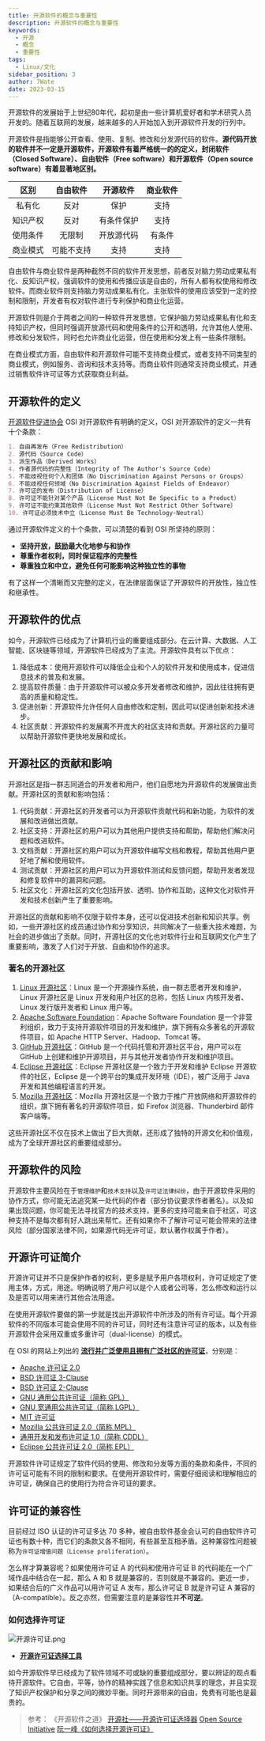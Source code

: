 ```yaml
---
title: 开源软件的概念与重要性
description: 开源软件的概念与重要性
keywords:
  - 开源
  - 概念
  - 重要性
tags:
  - Linux/文化
sidebar_position: 3
author: 7Wate
date: 2023-03-15
---
```


开源软件的发展始于上世纪80年代，起初是由一些计算机爱好者和学术研究人员开发的。随着互联网的发展，越来越多的人开始加入到开源软件开发的行列中。

开源软件是指能够公开查看、使用、复制、修改和分发源代码的软件。**源代码开放的软件并不一定是开源软件，开源软件有着严格统一的的定义，封闭软件（Closed Software）、自由软件（Free software）和开源软件（Open source software）有着显著地区别。**

|   区别   |  自由软件  |  开源软件  | 商业软件 |
| :------: | :--------: | :--------: | :------: |
|  私有化  |    反对    |    保护    |   支持   |
| 知识产权 |    反对    | 有条件保护 |   支持   |
| 使用条件 |   无限制   | 开放源代码 |  有条件  |
| 商业模式 | 可能不支持 |    支持    |   支持   |

自由软件与商业软件是两种截然不同的软件开发思想，前者反对脑力劳动成果私有化、反知识产权，强调软件的使用和传播应该是自由的，所有人都有权使用和修改软件。而商业软件则支持脑力劳动成果私有化，主张软件的使用应该受到一定的控制和限制，开发者有权对软件进行专利保护和商业化运营。

开源软件则是介于两者之间的一种软件开发思想，它保护脑力劳动成果私有化和支持知识产权，但同时强调开放源代码和使用条件的公开和透明，允许其他人使用、修改和分发软件，同时也允许商业化运营，但在使用和分发上有一些条件限制。

在商业模式方面，自由软件和开源软件可能不支持商业模式，或者支持不同类型的商业模式，例如服务、咨询和技术支持等。而商业软件则通常支持商业模式，并通过销售软件许可证等方式获取商业利益。

## 开源软件的定义

[开源软件促进协会](https://opensource.org/) OSI 对开源软件有明确的定义，OSI 对开源软件的定义一共有十个条款：

``` markdown
1. 自由再发布（Free Redistribution）
2. 源代码（Source Code）
3. 派生作品（Derived Works）
4. 作者源代码的完整性（Integrity of The Author's Source Code）
5. 不能歧视任何个人和团体（No Discrimination Against Persons or Groups）
6. 不能歧视任何领域（No Discrimination Against Fields of Endeavor）
7. 许可证的发布（Distribution of License）
8. 许可证不能针对某个产品（License Must Not Be Specific to a Product）
9. 许可证不能约束其他软件（License Must Not Restrict Other Software）
10. 许可证必须技术中立（License Must Be Technology-Neutral）
```

通过开源软件定义的十个条款，可以清楚的看到 OSI 所坚持的原则：

- **坚持开放，鼓励最大化地参与和协作**
- **尊重作者权利，同时保证程序的完整性**
- **尊重独立和中立，避免任何可能影响这种独立性的事物**

有了这样一个清晰而又完整的定义，在法律层面保证了开源软件的开放性，独立性和继承性。

## 开源软件的优点

如今，开源软件已经成为了计算机行业的重要组成部分。在云计算、大数据、人工智能、区块链等领域，开源软件已经成为了主流。开源软件具有以下优点：

1. 降低成本：使用开源软件可以降低企业和个人的软件开发和使用成本，促进信息技术的普及和发展。
2. 提高软件质量：由于开源软件可以被众多开发者修改和维护，因此往往拥有更高的质量和稳定性。
3. 促进创新：开源软件允许任何人自由修改和定制，因此可以促进创新和技术进步。
4. 社区贡献：开源软件的发展离不开庞大的社区支持和贡献。开源社区的力量可以帮助开源软件更快地发展和成长。

## 开源社区的贡献和影响

开源社区是指一群志同道合的开发者和用户，他们自愿地为开源软件的发展做出贡献。开源社区的贡献和影响包括：

1. 代码贡献：开源社区的开发者可以为开源软件贡献代码和新功能，为软件的发展和改进做出贡献。
2. 社区支持：开源社区的用户可以为其他用户提供支持和帮助，帮助他们解决问题和改进软件。
3. 文档贡献：开源社区的用户可以为开源软件编写文档和教程，帮助其他用户更好地了解和使用软件。
4. 测试贡献：开源社区的用户可以为开源软件测试和反馈问题，帮助开发者发现和修复软件中的漏洞和问题。
5. 社区文化：开源社区的文化包括开放、透明、协作和互助，这种文化对软件开发和技术创新产生了重要影响。

开源社区的贡献和影响不仅限于软件本身，还可以促进技术创新和知识共享。例如，一些开源社区的成员通过协作和分享知识，共同解决了一些重大技术难题，为社会的进步做出了贡献。同时，开源社区的文化也对软件行业和互联网文化产生了重要影响，激发了人们对于开放、自由和协作的追求。

### 著名的开源社区

1. [Linux 开源社区](https://www.linuxfoundation.org/)：Linux 是一个开源操作系统，由一群志愿者开发和维护，Linux 开源社区是 Linux 开发和用户社区的总称，包括 Linux 内核开发者、Linux 发行版开发者和 Linux 用户等。
2. [Apache Software Foundation](https://www.apache.org/)：Apache Software Foundation 是一个非营利组织，致力于支持开源软件项目的开发和维护，旗下拥有众多著名的开源软件项目，如 Apache HTTP Server、Hadoop、Tomcat 等。
3. [GitHub 开源社区](https://github.com/)：GitHub 是一个代码托管和开源社区平台，用户可以在 GitHub 上创建和维护开源项目，并与其他开发者协作开发和维护项目。
4. [Eclipse 开源社区](https://www.eclipse.org/)：Eclipse 开源社区是一个致力于开发和维护 Eclipse 开源软件的社区，Eclipse 是一个跨平台的集成开发环境（IDE），被广泛用于 Java 开发和其他编程语言的开发。
5. [Mozilla 开源社区](https://www.mozilla.org/en-US/)：Mozilla 开源社区是一个致力于推广开放网络和开源软件的组织，旗下拥有著名的开源软件项目，如 Firefox 浏览器、Thunderbird 邮件客户端等。

这些开源社区不仅在技术上做出了巨大贡献，还形成了独特的开源文化和价值观，成为了全球开源社区的重要组成部分。

## 开源软件的风险

开源软件主要风险在于`管理维护`和`技术支持`以及`许可证法律纠纷`，由于开源软件采用的协作方式，你可能无法追究某一处代码的作者（部分协议要求作者著名）。以及如果出现问题，你可能无法寻找官方的技术支持，更多的支持可能来自于社区，可这种支持不是每次都有好人跳出来帮忙。还有如果你不了解许可证可能会带来的法律风险（部分国家法律不同，如果源代码无许可证，默认著作权属于作者）。

## 开源许可证简介

开源许可证并不只是保护作者的权利，更多是赋予用户各项权利，许可证规定了使用主体，方式，用途。明确说明了用户可以是个人或者公司等，怎么修改和运行以及是否可以用来进行其他合法用途。

在使用开源软件要做的第一步就是找出开源软件中所涉及的所有许可证。每个开源软件的不同版本可能会使用不同的许可证，同时还有注意许可证的版本，以及有些开源软件会采用双重或多重许可（dual-license）的模式。

在 OSI 的网站上列出的 [**流行并广泛使用且拥有广泛社区的许可证**](https://opensource.org/licenses/category)，分别是：

- [Apache 许可证 2.0](https://www.apache.org/licenses/LICENSE-2.0)
- [BSD 许可证 3-Clause](https://opensource.org/licenses/BSD-3-Clause)
- [BSD 许可证 2-Clause](https://opensource.org/licenses/BSD-2-Clause)
- [GNU 通用公共许可证（简称 GPL）](https://opensource.org/licenses/gpl-license)
- [GNU 宽通用公共许可证（简称 LGPL）](https://opensource.org/licenses/lgpl-license)
- [MIT 许可证](https://opensource.org/licenses/MIT)
- [Mozilla 公共许可证 2.0（简称 MPL）](https://opensource.org/licenses/MPL-2.0)
- [通用开发和发布许可证 1.0（简称 CDDL）](https://opensource.org/licenses/CDDL-1.0)
- [Eclipse 公共许可证 2.0（简称 EPL）](https://opensource.org/licenses/EPL-2.0)

开源软件许可证规定了软件代码的使用、修改和分发等方面的条款和条件，不同的许可证可能有不同的限制和要求。在使用开源软件时，需要仔细阅读和理解相应的许可证，确保自己的使用行为符合许可证的要求。

## 许可证的兼容性

目前经过 ISO 认证的许可证多达 70 多种，被自由软件基金会认可的自由软件许可证也有数十种，而它们的条款又各不相同，有些甚至互相矛盾。这种兼容性问题被称为`许可证增值问题（License proliferation）`。

怎么样才算兼容呢？如果使用许可证 A 的代码和使用许可证 B 的代码能在一个广域作品中结合在一起，那么 A 和 B 就是兼容的，否则就是不兼容的。更近一步，如果结合后的广义作品可以用许可证 A 发布，那么许可证 B 就是许可证 A 兼容的（A-compatible）。反之亦然，但需要注意的是兼容性并**不可逆**。

### 如何选择许可证

![开源许可证.png](https://static.7wate.com/img/2020/07/02/fe11588b073bf.png)

- **[开源许可证选择工具](https://kaiyuanshe.cn/license-tool/)**

如今开源软件早已经成为了软件领域不可或缺的重要组成部分，要以辨证的观点看待开源软件。它自由，平等，协作的精神实践了信息和知识共享的理念，并且实现了知识产权保护和分享之间的微妙平衡。同时开源带来的自由，免费有可能也是最贵的。

> 参考：
> 《开源软件之道》
> [开源社——开源许可证选择器](https://kaiyuanshe.cn/license-tool/)
> [Open Source Initiative](https://opensource.org/)
> [阮一峰《如何选择开源许可证》](http://www.ruanyifeng.com/blog/2011/05/how_to_choose_free_software_licenses.html)
